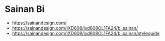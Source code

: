 # Sainan Bi

- https://sainandesign.com/
- https://sainandesign.com/IXD608/ixd608OL1FA24/bi.sainan/
- https://sainandesign.com/IXD608/ixd608OL1FA24/bi.sainan/styleguide 